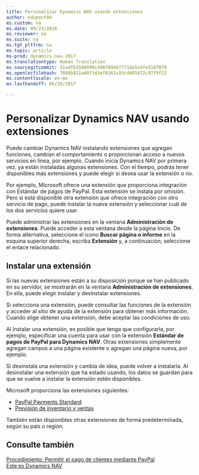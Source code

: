 ```yaml
---
title: Personalizar Dynamics NAV usando extensiones
author: edupont04
ms.custom: na
ms.date: 09/23/2016
ms.reviewer: na
ms.suite: na
ms.tgt_pltfrm: na
ms.topic: article
ms-prod: dynamics-nav-2017
ms.translationtype: Human Translation
ms.sourcegitcommit: 51adfb3588099c496f0946ff71da5c6fe518f070
ms.openlocfilehash: 7088b821a48f3d1ef6161c03cd485472c97f9f22
ms.contentlocale: es-mx
ms.lasthandoff: 06/26/2017

---
```


# <a name="customizing-dynamics-nav-using-extensions"></a>Personalizar Dynamics NAV usando extensiones
Puede cambiar Dynamics NAV instalando extensiones que agregan funciones, cambian el comportamiento o proporcionan acceso a nuevos servicios en línea, por ejemplo.
Cuando inicia Dynamics NAV por primera vez, ya están instaladas algunas extensiones. Con el tiempo, podrás tener disponibles más extensiones y puede elegir si desea usar la extensión o no.

Por ejemplo, Microsoft ofrece una extensión que proporciona integración con Estándar de pagos de PayPal. Esta extensión se instala por omisión.
Pero si está disponible otra extensión que ofrece integración con otro servicio de pago, puede instalar la nueva extensión y seleccionar cuál de los dos servicios quiere usar.  

Puede administrar las extensiones en la ventana **Administración de extensiones**. Puede acceder a esta ventana desde la página Inicio. De forma alternativa, seleccione el icono **Buscar página o informe** en la esquina superior derecha, escriba **Extensión** y, a continuación, seleccione el enlace relacionado.   

## <a name="installing-an-extension"></a>Instalar una extensión
Si las nuevas extensiones están a su disposición porque se han publicado en su servidor, se mostrarán en la ventana **Administración de extensiones**. En ella, puede elegir instalar y desinstalar extensiones.  

Si selecciona una extensión, puede consultar las funciones de la extensión y acceder al sitio de ayuda de la extensión para obtener más información. Cuando elige obtener una extensión, debe aceptar las condiciones de uso.  

Al instalar una extensión, es posible que tenga que configurarla, por ejemplo, especificar una cuenta para usar con la extensión **Estándar de pagos de PayPal para Dynamics NAV**.
Otras extensiones simplemente agregan campos a una página existente o agregan una página nueva, por ejemplo.   

Si desinstala una extensión y cambia de idea, puede volver a instalarla. Al desinstalar una extensión que ha estado usando, los datos se guardan para que se vuelve a instalar la extensión estén disponibles.  

Microsoft proporciona las extensiones siguientes:  
- [PayPal Payments Standard](ui-extensions-paypal-payments-standard.md)  
- [Previsión de inventario y ventas](ui-extensions-sales-forecast.md)  

También están disponibles otras extensiones de forma predeterminada, según su país o región.

## <a name="see-also"></a>Consulte también  
[Procedimiento: Permitir el pago de clientes mediante PayPal](sales-how-enable-customer-payments-paypal.md)  
[Este es Dynamics NAV](across-get-started.md)  

